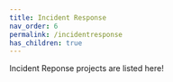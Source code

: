 ```yaml
---
title: Incident Response
nav_order: 6
permalink: /incidentresponse
has_children: true
---
```


Incident Reponse projects are listed here!